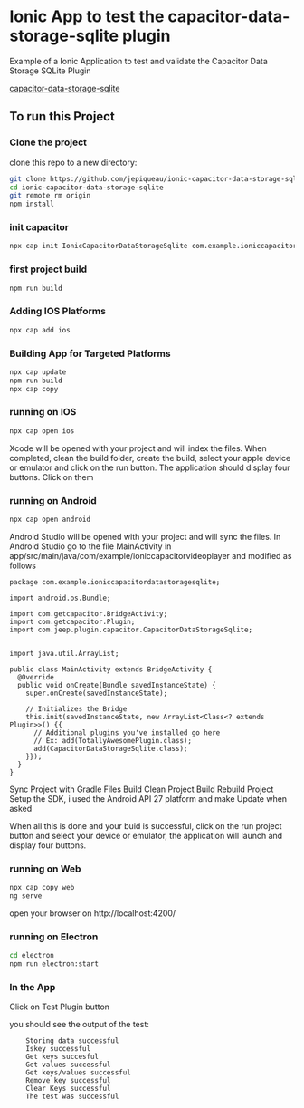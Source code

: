 # Ionic App to test the capacitor-data-storage-sqlite plugin
Example of a Ionic Application to test and validate the Capacitor Data Storage SQLite Plugin

[capacitor-data-storage-sqlite](https://github.com/jepiqueau/capacitor-data-storage-sqlite)

## To run this Project
### Clone the project

clone this repo to a new directory:

```bash
git clone https://github.com/jepiqueau/ionic-capacitor-data-storage-sqlite.git ionic-capacitor-data-storage-sqlite
cd ionic-capacitor-data-storage-sqlite
git remote rm origin
npm install
```

### init capacitor

```bash
npx cap init IonicCapacitorDataStorageSqlite com.example.ioniccapacitordatastoragesqlite
```

### first project build

```bash
npm run build
```

### Adding IOS Platforms
```bash
npx cap add ios
```

### Building App for Targeted Platforms

```bash
npx cap update
npm run build
npx cap copy
```

### running on IOS

```bash
npx cap open ios
``` 

Xcode will be opened with your project and will index the files. When completed, clean the build folder, create the build, select your apple device or emulator and click on the run button. The application should display four buttons. Click on them

### running on Android

```bash
npx cap open android
``` 
Android Studio will be opened with your project and will sync the files.
In Android Studio go to the file MainActivity in app/src/main/java/com/example/ioniccapacitorvideoplayer and modified as follows

```
package com.example.ioniccapacitordatastoragesqlite;

import android.os.Bundle;

import com.getcapacitor.BridgeActivity;
import com.getcapacitor.Plugin;
import com.jeep.plugin.capacitor.CapacitorDataStorageSqlite;


import java.util.ArrayList;

public class MainActivity extends BridgeActivity {
  @Override
  public void onCreate(Bundle savedInstanceState) {
    super.onCreate(savedInstanceState);

    // Initializes the Bridge
    this.init(savedInstanceState, new ArrayList<Class<? extends Plugin>>() {{
      // Additional plugins you've installed go here
      // Ex: add(TotallyAwesomePlugin.class);
      add(CapacitorDataStorageSqlite.class);
    }});
  }
}

```
Sync Project with Gradle Files
Build Clean Project
Build Rebuild Project
Setup the SDK, i used the Android API 27 platform
and make Update when asked

When all this is done and your buid is successful, click on the run project button and select your device or emulator, the application will launch and display four buttons.

### running on Web

```bash
npx cap copy web
ng serve
``` 

open your browser on http://localhost:4200/

### running on Electron

```bash
cd electron
npm run electron:start
``` 

### In the App

Click on Test Plugin button

you should see the output of the test:

```
    Storing data successful
    Iskey successful
    Get keys succesful
    Get values successful
    Get keys/values successful
    Remove key successful
    Clear Keys successful
    The test was successful
```


